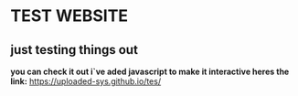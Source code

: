 # TEST WEBSITE
## just testing things out
**you can check it out i`ve aded javascript to make it interactive heres the link:**
https://uploaded-sys.github.io/tes/
